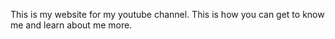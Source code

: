 This is my website for my youtube channel. This is how you can get to know me and learn about me more.
